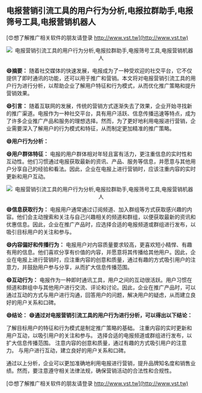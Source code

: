 ## **电报营销引流工具的用户行为分析,电报拉群助手,电报筛号工具,电报营销机器人**

[😍想了解推广相关软件的朋友请登录 http://www.vst.tw](http://www.vst.tw)

 <center><img src="https://vst.tw/MP4/tuiguang/png/1.png" alt="电报营销引流工具的用户行为分析,电报拉群助手,电报筛号工具,电报营销机器人"></center>

**😄摘要：**
随着社交媒体的快速发展，电报成为了一种受欢迎的社交平台，它不仅提供了即时通讯的功能，还可以用于推广和营销。本文将对电报营销引流工具的用户行为进行分析，以帮助企业了解用户特征和行为模式，从而优化推广策略和提升营销效果。

**😄引言：**
随着互联网的发展，传统的营销方式逐渐失去了效果，企业开始寻找新的推广渠道。电报作为一种社交平台，具有用户活跃、信息传播迅速等特点，成为了许多企业推广产品和服务的理想选择。然而，为了更好地利用电报进行营销，企业需要深入了解用户的行为模式和特征，从而制定更加精准的推广策略。

**😄用户行为分析：**

**😄用户群体特征：**
电报的用户群体相对年轻且富有活力，更注重信息的实时性和互动性。他们习惯通过电报获取最新的资讯、产品、服务等信息，并愿意与其他用户分享自己的经验和看法。因此，企业在电报上进行营销时，应该注重内容的实时更新和用户互动。

 <center><img src="https://vst.tw/MP4/tuiguang/png/3.png" alt="电报营销引流工具的用户行为分析,电报拉群助手,电报筛号工具,电报营销机器人"></center>

**😄信息获取行为：**
电报用户通常通过订阅频道、加入群组等方式获取感兴趣的内容。他们会主动搜索和关注与自己兴趣相关的频道和群组，以便获取最新的资讯和优惠信息。因此，企业在推广产品时，应选择合适的电报频道或群组进行发布，以吸引目标用户的关注和参与。

**😄内容偏好和传播行为：**
电报用户对内容质量要求较高，更喜欢短小精悍、有趣有用的信息。他们喜欢分享有价值的内容，并愿意将其传播给其他用户。因此，企业在电报上进行营销时，应注重内容的创意和质量，通过有趣的方式吸引用户的注意力，并鼓励用户参与分享，从而扩大信息传播范围。

**😄互动行为：**
电报作为一种即时通讯工具，用户之间的互动很活跃。用户习惯在频道和群组中与其他用户进行交流、评论和讨论。因此，企业在推广产品时，可以通过互动的方式与用户进行沟通，回答用户的问题，解决用户的疑虑，从而建立良好的用户关系和口碑。

**😄结论：**
**😄通过对电报营销引流工具的用户行为进行分析，可以得出以下结论：**

了解目标用户的特征和行为模式是制定推广策略的基础。
注重内容的实时更新和用户互动，以吸引用户的关注和参与。
选择合适的电报频道或群组进行发布，以扩大信息传播范围。
注意内容的创意和质量，通过有趣的方式吸引用户的注意力。
与用户进行互动，建立良好的用户关系和口碑。

通过以上分析，企业可以更加准确地利用电报进行营销，提升品牌知名度和销售业绩。然而，要注意遵守相关法律法规，确保营销活动的合法性和合规性。

[😍想了解推广相关软件的朋友请登录 http://www.vst.tw](http://www.vst.tw)



